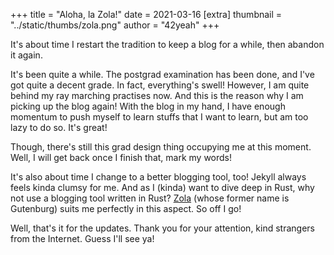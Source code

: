 +++
title = "Aloha, la Zola!"
date = 2021-03-16
[extra]
thumbnail = "../static/thumbs/zola.png"
author = "42yeah"
+++

It's about time I restart the tradition to keep a blog for a while, then abandon it again.

<!-- more -->

It's been quite a while. The postgrad examination has been done, and I've got quite a decent grade. In fact, everything's swell! However, I am quite behind my ray marching practises now. And this is the reason why I am picking up the blog again! With the blog in my hand, I have enough momentum to push myself to learn stuffs that I want to learn, but am too lazy to do so. It's great!

Though, there's still this grad design thing occupying me at this moment. Well, I will get back once I finish that, mark my words!

It's also about time I change to a better blogging tool, too! Jekyll always feels kinda clumsy for me. And as I (kinda) want to dive deep in Rust, why not use a blogging tool written in Rust? [Zola](https://www.getzola.org/) (whose former name is Gutenburg) suits me perfectly in this aspect. So off I go!

Well, that's it for the updates. Thank you for your attention, kind strangers from the Internet. Guess I'll see ya!

